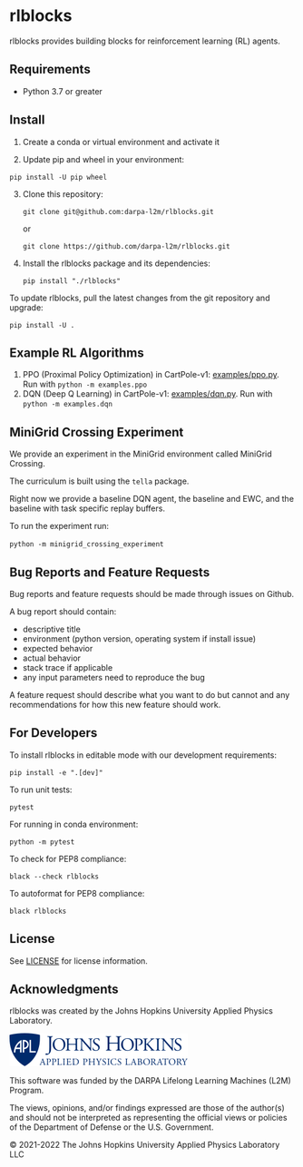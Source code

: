 rlblocks
===========

rlblocks provides building blocks for reinforcement learning (RL) agents.

Requirements
----------------
* Python 3.7 or greater

Install
-------------
1. Create a conda or virtual environment and activate it

2. Update pip and wheel in your environment:
  ```
  pip install -U pip wheel
  ```
3. Clone this repository:
   ```
   git clone git@github.com:darpa-l2m/rlblocks.git
   ```
   or
   ```
   git clone https://github.com/darpa-l2m/rlblocks.git
   ```
4. Install the rlblocks package and its dependencies:
   ```
   pip install "./rlblocks"
   ```

To update rlblocks, pull the latest changes from the git repository and upgrade:
```
pip install -U .
```

Example RL Algorithms
---------------------

1. PPO (Proximal Policy Optimization) in CartPole-v1: [examples/ppo.py](examples/ppo.py). Run with `python -m examples.ppo`
2. DQN (Deep Q Learning) in CartPole-v1: [examples/dqn.py](examples/dqn.py). Run with `python -m examples.dqn`

MiniGrid Crossing Experiment
-----------------------------

We provide an experiment in the MiniGrid environment called MiniGrid Crossing.

The curriculum is built using the `tella` package.

Right now we provide a baseline DQN agent, the baseline and EWC, and the baseline
with task specific replay buffers.

To run the experiment run:

`python -m minigrid_crossing_experiment`

Bug Reports and Feature Requests
---------------------------------
Bug reports and feature requests should be made through issues on Github.

A bug report should contain:
 * descriptive title
 * environment (python version, operating system if install issue)
 * expected behavior
 * actual behavior
 * stack trace if applicable
 * any input parameters need to reproduce the bug

A feature request should describe what you want to do but cannot
and any recommendations for how this new feature should work.


For Developers
----------------
To install rlblocks in editable mode with our development requirements:
```
pip install -e ".[dev]"
```

To run unit tests:
```
pytest
```
For running in conda environment:
```
python -m pytest 
```

To check for PEP8 compliance:
```
black --check rlblocks
```

To autoformat for PEP8 compliance:
```
black rlblocks
```

License
-------

See [LICENSE](LICENSE) for license information.

Acknowledgments
----------------
rlblocks was created by the Johns Hopkins University Applied Physics Laboratory.

![apl logo](apl_small_logo.png)

This software was funded by the DARPA Lifelong Learning Machines (L2M) Program.

The views, opinions, and/or findings expressed are those of the author(s) and should not be interpreted as representing the official views or policies of the Department of Defense or the U.S. Government.

© 2021-2022 The Johns Hopkins University Applied Physics Laboratory LLC
